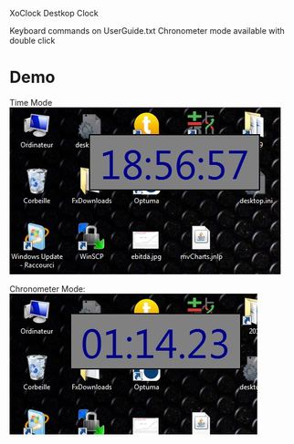 XoClock Destkop Clock


Keyboard commands on UserGuide.txt
Chronometer mode available with double click


# Demo

Time Mode
![Time](XoClock/ScreenShot/time.jpg "Time mode")


Chronometer Mode:
![Chrono](XoClock/ScreenShot/chronometer.jpg "Chronometer mode")

